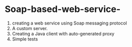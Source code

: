 # Soap-based-web-service-
1. creating a web service using Soap messaging protocol
2. A custom server.
3. Creating a Java client with auto-generated proxy
4. Simple tests
